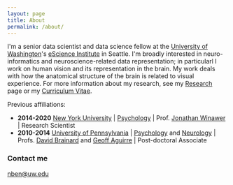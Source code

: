 ```yaml
---
layout: page
title: About
permalink: /about/
---
```


I'm a senior data scientist and data science fellow at the [University
of Washington](https://washington.edu/)'s [eScience
Institute](https://escience.washington.edu/) in Seattle. I'm broadly
interested in neuro-informatics and neuroscience-related data
representation; in particularl I work on human vision and its
representation in the brain. My work deals with how the anatomical
structure of the brain is related to visual experience. For more
information about my research, see my
[Research]({{site.baseurl}}/research/) page or my [Curriculum
Vitae]({{site.baseurl}}/cv/).

Previous affiliations:

* **2014-2020** [New York University](https://nyu.edu) &#124; [Psychology](https://as.nyu.edu/psychology.html) &#124; Prof. [Jonathan Winawer](https://wp.nyu.edu/winawerlab/) &#124; Research Scientist
* **2010-2014** [University of Pennsylvania](https://upenn.edu/) &#124; [Psychology](https://psych.upenn.edu/) and [Neurology](https://www.med.upenn.edu/neurology/) &#124; Profs. [David Brainard](https://color.psych.upenn.edu/) and [Geoff Aguirre](http://www.gkaguirre.com/) &#124; Post-doctoral Associate

### Contact me

[nben@uw.edu](mailto:nben@uw.edu)
